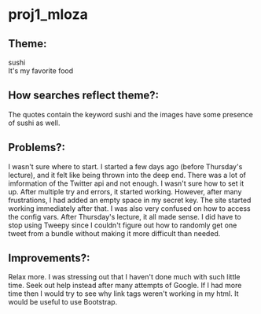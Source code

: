 # proj1_mloza

## Theme: 
sushi  
It's my favorite food  

## How searches reflect theme?:
The quotes contain the keyword sushi and the images have some presence of sushi as well.  

## Problems?:
I wasn't sure where to start. I started a few days ago (before Thursday's lecture), and it felt like being thrown into the deep end. 
There was a lot of imformation of the Twitter api and not enough. I wasn't sure how to set it up. After multiple try and errors, it started working.
However, after many frustrations, I had added an empty space in my secret key. The site started working immediately after that.
I was also very confused on how to access the config vars.
After Thursday's lecture, it all made sense. I did have to stop using Tweepy since I couldn't figure out how to randomly get one tweet from a bundle 
without making it more difficult than needed. 

## Improvements?:
Relax more. I was stressing out that I haven't done much with such little time. Seek out help instead after many attempts of Google. If I had more time 
then I would try to see why link tags weren't working in my html. It would be useful to use Bootstrap.  